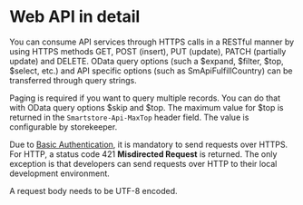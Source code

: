 # Web API in detail

You can consume API services through HTTPS calls in a RESTful manner by using HTTPS methods GET, POST (insert), PUT (update), PATCH (partially update) and DELETE. OData query options (such a $expand, $filter, $top, $select, etc.) and API specific options (such as SmApiFulfillCountry) can be transferred through query strings.

Paging is required if you want to query multiple records. You can do that with OData query options $skip and $top. The maximum value for $top is returned in the `Smartstore-Api-MaxTop` header field. The value is configurable by storekeeper.

Due to [Basic Authentication](authentication.md), it is mandatory to send requests over HTTPS. For HTTP, a status code 421 **Misdirected Request** is returned. The only exception is that developers can send requests over HTTP to their local development environment.

A request body needs to be UTF-8 encoded.
